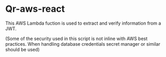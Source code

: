 # Qr-aws-react

This AWS Lambda fuction is used to extract and verify information from a JWT.

(Some of the security used in this script is not inline with AWS best practices. When handling database credentials secret manager or similar should be used)

